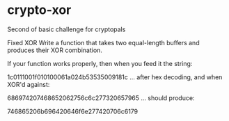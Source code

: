 # crypto-xor
Second of basic challenge for cryptopals

Fixed XOR
Write a function that takes two equal-length buffers and produces their XOR combination.

If your function works properly, then when you feed it the string:

1c0111001f010100061a024b53535009181c
... after hex decoding, and when XOR'd against:

686974207468652062756c6c277320657965
... should produce:

746865206b696420646f6e277420706c6179
